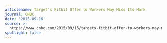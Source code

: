 ```yaml
---
articlename: Target’s Fitbit Offer to Workers May Miss Its Mark
journal: CNBC
date: '2015-09-16'
source: >-
  https://www.cnbc.com/2015/09/16/targets-fitbit-offer-to-workers-may-miss-its-mark.html
spotlight: false
---
```


